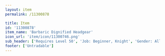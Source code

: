 ```yaml
---
layout: item
permalink: /11300878

title: Item
id: '11300878'
item_name: 'Barbaric Dignified Headgear'
icon_url: 'item/icon/11300746.png'
sub_header: ['Requires Level 50', 'Job: Beginner, Knight', 'Gender: All']
footer: ['Untradable']
---
```

